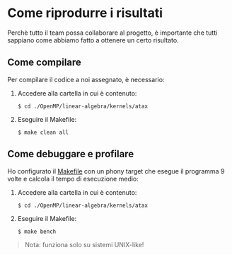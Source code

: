 # Come riprodurre i risultati

Perchè tutto il team possa collaborare al progetto, è importante che tutti sappiano come abbiamo fatto a ottenere un certo risultato.

## Come compilare

Per compilare il codice a noi assegnato, è necessario:

1. Accedere alla cartella in cui è contenuto:
   ```console
   $ cd ./OpenMP/linear-algebra/kernels/atax
   ```

2. Eseguire il Makefile:
   ```console
   $ make clean all
   ```

## Come debuggare e profilare

Ho configurato il [Makefile](OpenMP/linear-algebra/kernels/atax/Makefile) con un phony target che esegue il programma 9 volte e calcola il tempo di esecuzione medio:

1. Accedere alla cartella in cui è contenuto:
   ```console
   $ cd ./OpenMP/linear-algebra/kernels/atax
   ```

2. Eseguire il Makefile:
   ```console
   $ make bench
   ```

> Nota: funziona solo su sistemi UNIX-like!
